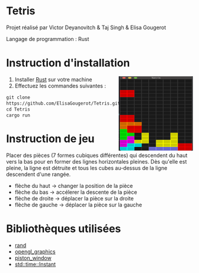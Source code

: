 
# Tetris

Projet réalisé par Victor Deyanovitch & Taj Singh & Elisa Gougerot

Langage de programmation : Rust

# Instruction d'installation
<img src="tetris_picture.png" align="right" height="200" width="200">

1) Installer [Rust](https://www.rust-lang.org) sur votre machine
2) Effectuez les commandes suivantes :

```
git clone https://github.com/ElisaGougerot/Tetris.git
cd Tetris
cargo run
```

# Instruction de jeu

Placer des pièces (7 formes cubiques différentes) qui descendent du haut vers la bas pour en former des lignes horizontales pleines. Dès qu'elle est pleine, la ligne est détruite et tous les cubes au-dessus de la ligne descendent d'une rangée.

* flèche du haut -> changer la position de la pièce
* flèche du bas -> accélerer la descente de la pièce
* flèche de droite -> déplacer la pièce sur la droite
* flèche de gauche -> déplacer la pièce sur la gauche

# Bibliothèques utilisées

* [rand](https://docs.rs/rand/0.7.3/rand/)
* [opengl_graphics](https://docs.rs/piston2d-opengl_graphics/0.71.0/opengl_graphics/)
* [piston_window](https://docs.piston.rs/piston_window/piston_window/)
* [std::time::Instant](https://doc.rust-lang.org/std/time/struct.Instant.html)

